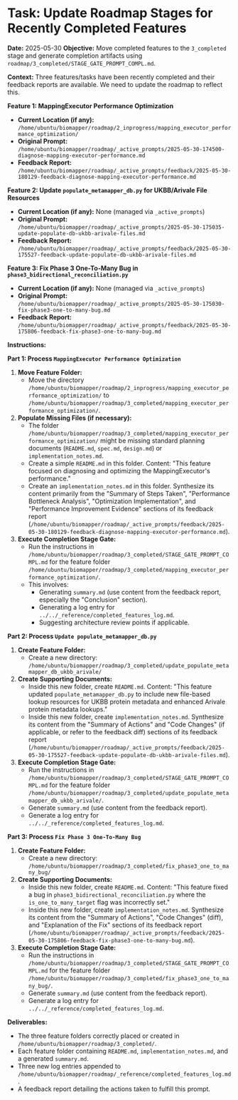 # Task: Update Roadmap Stages for Recently Completed Features

**Date:** 2025-05-30
**Objective:** Move completed features to the `3_completed` stage and generate completion artifacts using `roadmap/3_completed/STAGE_GATE_PROMPT_COMPL.md`.

**Context:**
Three features/tasks have been recently completed and their feedback reports are available. We need to update the roadmap to reflect this.

**Feature 1: MappingExecutor Performance Optimization**
-   **Current Location (if any):** `/home/ubuntu/biomapper/roadmap/2_inprogress/mapping_executor_performance_optimization/`
-   **Original Prompt:** `/home/ubuntu/biomapper/roadmap/_active_prompts/2025-05-30-174500-diagnose-mapping-executor-performance.md`
-   **Feedback Report:** `/home/ubuntu/biomapper/roadmap/_active_prompts/feedback/2025-05-30-180129-feedback-diagnose-mapping-executor-performance.md`

**Feature 2: Update `populate_metamapper_db.py` for UKBB/Arivale File Resources**
-   **Current Location (if any):** None (managed via `_active_prompts`)
-   **Original Prompt:** `/home/ubuntu/biomapper/roadmap/_active_prompts/2025-05-30-175035-update-populate-db-ukbb-arivale-files.md`
-   **Feedback Report:** `/home/ubuntu/biomapper/roadmap/_active_prompts/feedback/2025-05-30-175527-feedback-update-populate-db-ukbb-arivale-files.md`

**Feature 3: Fix Phase 3 One-To-Many Bug in `phase3_bidirectional_reconciliation.py`**
-   **Current Location (if any):** None (managed via `_active_prompts`)
-   **Original Prompt:** `/home/ubuntu/biomapper/roadmap/_active_prompts/2025-05-30-175030-fix-phase3-one-to-many-bug.md`
-   **Feedback Report:** `/home/ubuntu/biomapper/roadmap/_active_prompts/feedback/2025-05-30-175806-feedback-fix-phase3-one-to-many-bug.md`

**Instructions:**

**Part 1: Process `MappingExecutor Performance Optimization`**

1.  **Move Feature Folder:**
    *   Move the directory `/home/ubuntu/biomapper/roadmap/2_inprogress/mapping_executor_performance_optimization/` to `/home/ubuntu/biomapper/roadmap/3_completed/mapping_executor_performance_optimization/`.
2.  **Populate Missing Files (if necessary):**
    *   The folder `/home/ubuntu/biomapper/roadmap/3_completed/mapping_executor_performance_optimization/` might be missing standard planning documents (`README.md`, `spec.md`, `design.md`) or `implementation_notes.md`.
    *   Create a simple `README.md` in this folder. Content: "This feature focused on diagnosing and optimizing the MappingExecutor's performance."
    *   Create an `implementation_notes.md` in this folder. Synthesize its content primarily from the "Summary of Steps Taken", "Performance Bottleneck Analysis", "Optimization Implementation", and "Performance Improvement Evidence" sections of its feedback report (`/home/ubuntu/biomapper/roadmap/_active_prompts/feedback/2025-05-30-180129-feedback-diagnose-mapping-executor-performance.md`).
3.  **Execute Completion Stage Gate:**
    *   Run the instructions in `/home/ubuntu/biomapper/roadmap/3_completed/STAGE_GATE_PROMPT_COMPL.md` for the feature folder `/home/ubuntu/biomapper/roadmap/3_completed/mapping_executor_performance_optimization/`.
    *   This involves:
        *   Generating `summary.md` (use content from the feedback report, especially the "Conclusion" section).
        *   Generating a log entry for `../../_reference/completed_features_log.md`.
        *   Suggesting architecture review points if applicable.

**Part 2: Process `Update populate_metamapper_db.py`**

1.  **Create Feature Folder:**
    *   Create a new directory: `/home/ubuntu/biomapper/roadmap/3_completed/update_populate_metamapper_db_ukbb_arivale/`
2.  **Create Supporting Documents:**
    *   Inside this new folder, create `README.md`. Content: "This feature updated `populate_metamapper_db.py` to include new file-based lookup resources for UKBB protein metadata and enhanced Arivale protein metadata lookups."
    *   Inside this new folder, create `implementation_notes.md`. Synthesize its content from the "Summary of Actions" and "Code Changes" (if applicable, or refer to the feedback diff) sections of its feedback report (`/home/ubuntu/biomapper/roadmap/_active_prompts/feedback/2025-05-30-175527-feedback-update-populate-db-ukbb-arivale-files.md`).
3.  **Execute Completion Stage Gate:**
    *   Run the instructions in `/home/ubuntu/biomapper/roadmap/3_completed/STAGE_GATE_PROMPT_COMPL.md` for the feature folder `/home/ubuntu/biomapper/roadmap/3_completed/update_populate_metamapper_db_ukbb_arivale/`.
    *   Generate `summary.md` (use content from the feedback report).
    *   Generate a log entry for `../../_reference/completed_features_log.md`.

**Part 3: Process `Fix Phase 3 One-To-Many Bug`**

1.  **Create Feature Folder:**
    *   Create a new directory: `/home/ubuntu/biomapper/roadmap/3_completed/fix_phase3_one_to_many_bug/`
2.  **Create Supporting Documents:**
    *   Inside this new folder, create `README.md`. Content: "This feature fixed a bug in `phase3_bidirectional_reconciliation.py` where the `is_one_to_many_target` flag was incorrectly set."
    *   Inside this new folder, create `implementation_notes.md`. Synthesize its content from the "Summary of Actions", "Code Changes" (diff), and "Explanation of the Fix" sections of its feedback report (`/home/ubuntu/biomapper/roadmap/_active_prompts/feedback/2025-05-30-175806-feedback-fix-phase3-one-to-many-bug.md`).
3.  **Execute Completion Stage Gate:**
    *   Run the instructions in `/home/ubuntu/biomapper/roadmap/3_completed/STAGE_GATE_PROMPT_COMPL.md` for the feature folder `/home/ubuntu/biomapper/roadmap/3_completed/fix_phase3_one_to_many_bug/`.
    *   Generate `summary.md` (use content from the feedback report).
    *   Generate a log entry for `../../_reference/completed_features_log.md`.

**Deliverables:**
-   The three feature folders correctly placed or created in `/home/ubuntu/biomapper/roadmap/3_completed/`.
-   Each feature folder containing `README.md`, `implementation_notes.md`, and a generated `summary.md`.
-   Three new log entries appended to `/home/ubuntu/biomapper/roadmap/_reference/completed_features_log.md`.
-   A feedback report detailing the actions taken to fulfill this prompt.
